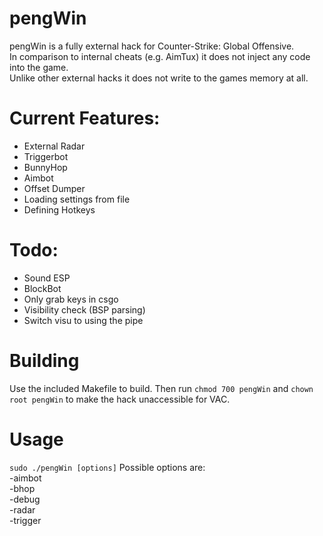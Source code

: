 # pengWin
pengWin is a fully external hack for Counter-Strike\: Global Offensive.  
In comparison to internal cheats (e.g. AimTux) it does not inject any code into the game.  
Unlike other external hacks it does not write to the games memory at all.

# Current Features:
- External Radar
- Triggerbot
- BunnyHop
- Aimbot
- Offset Dumper
- Loading settings from file
- Defining Hotkeys

# Todo:
- Sound ESP
- BlockBot
- Only grab keys in csgo
- Visibility check (BSP parsing)
- Switch visu to using the pipe

# Building
Use the included Makefile to build.
Then run `chmod 700 pengWin` and `chown root pengWin` to make the hack unaccessible for VAC.

# Usage
`sudo ./pengWin [options]`
Possible options are:  
-aimbot  
-bhop  
-debug  
-radar  
-trigger  
